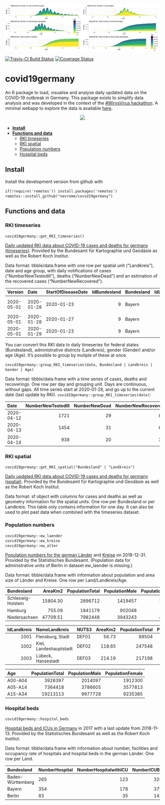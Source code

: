
<!-- Rmd -> md -->

![](man/figures/README_plot.png)

[![Travis-CI Build
Status](https://travis-ci.com/nevrome/covid19germany.svg?branch=master)](https://travis-ci.com/nevrome/covid19germany)
[![Coverage
Status](https://img.shields.io/codecov/c/github/nevrome/covid19germany/master.svg)](https://codecov.io/github/nevrome/covid19germany?branch=master)

# covid19germany

An R package to load, visualise and analyse daily updated data on the
COVID-19 outbreak in Germany. This package exists to simplify data
analysis and was developed in the context of the [\#WirvsVirus
hackathon](https://www.bundesregierung.de/breg-de/themen/coronavirus/wir-vs-virus-1731968).
A minimal webapp to explore the data is available
[here](https://nevrome.shinyapps.io/covid19germany/).

<p align="center">

<img src="man/figures/Logo_Projekt_01.png" width = 300>

</p>

  - [**Install**](#Install)
  - [**Functions and data**](#functions-and-data)
      - [RKI timeseries](#rki-timeseries)
      - [RKI spatial](#rki-spatial)
      - [Population numbers](#population-numbers)
      - [Hospital beds](#hospital-beds)

## Install

Install the development version from github with

    if(!require('remotes')) install.packages('remotes')
    remotes::install_github("nevrome/covid19germany")

## Functions and data

### RKI timeseries

    covid19germany::get_RKI_timeseries()

[Daily updated RKI data about COVID-19 cases and deaths for germany
(timeseries)](https://npgeo-corona-npgeo-de.hub.arcgis.com/datasets/dd4580c810204019a7b8eb3e0b329dd6_0).
Provided by the Bundesamt für Kartographie und Geodäsie as well as the
Robert Koch Institut.

Data format: tibble/data.frame with one row per spatial unit
(“Landkreis”), date and age group, with daily notifications of cases
(“NumberNewTestedIll”), deaths (“NumberNewDead”) and an estimation of
the recovered cases
(“NumberNewRecovered”).

| Version    | Date       | StartOfDiseaseDate | IdBundesland | Bundesland | IdLandkreis | Landkreis           | Age     | Gender | NumberNewTestedIll | NumberNewDead | NumberNewRecovered |
| :--------- | :--------- | :----------------- | -----------: | :--------- | ----------: | :------------------ | :------ | :----- | -----------------: | ------------: | -----------------: |
| 2020-05-01 | 2020-01-28 | 2020-01-23         |            9 | Bayern     |        9181 | LK Landsberg a.Lech | A15-A34 | M      |                  1 |             0 |                  1 |
| 2020-05-01 | 2020-01-28 | 2020-01-27         |            9 | Bayern     |        9188 | LK Starnberg        | A35-A59 | M      |                  1 |             0 |                  1 |
| 2020-05-01 | 2020-01-29 | 2020-01-23         |            9 | Bayern     |        9162 | SK München          | A15-A34 | W      |                  1 |             0 |                  1 |

You can convert this RKI data to daily timeseries for federal states
(Bundesland), administrative districts (Landkreis), gender (Gender)
and/or age (Age). It’s possible to group by muliple of these at
    once.

    covid19germany::group_RKI_timeseries(data, Bundesland | Landkreis | Gender | Age)

Data format: tibble/data.frame with a time series of cases, deaths and
recoverings. One row per day and grouping unit. Days are continuous,
without gaps. All time series start at 2020-01-28, and go up to the
current date (last update by RKI).
`covid19germany::group_RKI_timeseries(data)`:

| Date       | NumberNewTestedIll | NumberNewDead | NumberNewRecovered | CumNumberTestedIll | CumNumberDead | CumNumberRecovered |
| :--------- | -----------------: | ------------: | -----------------: | -----------------: | ------------: | -----------------: |
| 2020-04-12 |               1721 |            29 |                 89 |             125192 |          3203 |              72480 |
| 2020-04-13 |               1454 |            31 |                 63 |             126646 |          3234 |              72543 |
| 2020-04-14 |                938 |            20 |                 39 |             127584 |          3254 |              72582 |

### RKI spatial

    covid19germany::get_RKI_spatial("Bundesland" | "Landkreis")

[Daily updated RKI data about COVID-19 cases and deaths for germany
(spatial)](https://npgeo-corona-npgeo-de.hub.arcgis.com/search?groupIds=b28109b18022405bb965c602b13e1bbc).
Provided by the Bundesamt für Kartographie und Geodäsie as well as the
Robert Koch Institut.

Data format: sf object with columns for cases and deaths as well as
geometry information for the spatial units. One row per Bundesland or
per Landkreis. This table only contains information for one day. It can
also be used to plot past data when combined with the timeseries
dataset.

### Population numbers

    covid19germany::ew_laender
    covid19germany::ew_kreise
    covid19germany::ew_alter

[Population numbers for the german
Länder](https://www.statistikportal.de/de/bevoelkerung/flaeche-und-bevoelkerung)
and
[Kreise](https://www.destatis.de/DE/Themen/Laender-Regionen/Regionales/Gemeindeverzeichnis/Administrativ/04-kreise.html)
on 2018-12-31. Provided by the Statistisches Bundesamt. (Population data
for administrative units of Berlin in dataset ew\_laender is missing.)

Data format: tibble/data.frame with information about population and
area size of Länder and Kreise. One row per
Land/Landkreis/Age.

| Bundesland         |  AreaKm2 | PopulationTotal | PopulationMale | PopulationFemale | PopulationperKm2 |
| :----------------- | -------: | --------------: | -------------: | ---------------: | ---------------: |
| Schleswig-Holstein | 15804.30 |         2896712 |        1419457 |          1477255 |              183 |
| Hamburg            |   755.09 |         1841179 |         902048 |           939131 |             2438 |
| Niedersachsen      | 47709.51 |         7982448 |        3943243 |          4039205 |              167 |

| IdLandkreis | NameLandkreis          | NUTS3 | AreaKm2 | PopulationTotal | PopulationMale | PopulationFemale | PopulationperKm2 |
| ----------: | :--------------------- | :---- | ------: | --------------: | -------------: | ---------------: | ---------------: |
|        1001 | Flensburg, Stadt       | DEF01 |   56.73 |           89504 |          44599 |            44905 |             1578 |
|        1002 | Kiel, Landeshauptstadt | DEF02 |  118.65 |          247548 |         120566 |           126982 |             2086 |
|        1003 | Lübeck, Hansestadt     | DEF03 |  214.19 |          217198 |         104371 |           112827 |             1014 |

| Age     | PopulationTotal | PopulationMale | PopulationFemale |
| :------ | --------------: | -------------: | ---------------: |
| A00-A04 |         3926397 |        2014097 |          1912300 |
| A05-A14 |         7364418 |        3786605 |          3577813 |
| A15-A34 |        19213113 |        9977728 |          9235385 |

### Hospital beds

    covid19germany::hospital_beds

[Hospital beds and ICUs in
Germany](http://www.gbe-bund.de/gbe10/f?f=328::Intensivstation) in 2017
with a last update from 2018-11-13. Provided by the Statistisches
Bundesamt as well as the Robert Koch Institut.

Data format: tibble/data.frame with information about number, facilities
and occupancy rate of hospitals and hospital beds in the german Länder.
One row per
Land.

| Bundesland        | NumberHospital | NumberHospitalwithICU | NumberICUBed | NumberDaysICUBedinUse | NumberICUCase | NumberICUCasewithRespirator |
| :---------------- | :------------- | --------------------: | -----------: | --------------------: | ------------: | --------------------------: |
| Baden-Württemberg | 265            |                   123 |         3262 |                900678 |        259066 |                       47528 |
| Bayern            | 354            |                   178 |         3790 |               1085912 |        300728 |                       62044 |
| Berlin            | 83             |                    35 |         1450 |                439183 |         94480 |                       22887 |
